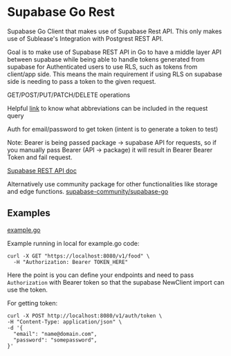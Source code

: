 # Supabase Go Rest

Supabase Go Client that makes use of Supabase Rest API. This only makes use of Sublease's Integration with Postgrest REST API.

Goal is to make use of Supabase REST API in Go to have a middle layer API between supabase while being able to handle tokens generated from supabase for Authenticated users to use RLS, such as tokens from client/app side.
This means the main requirement if using RLS on supabase side is needing to pass a token to the given request.

GET/POST/PUT/PATCH/DELETE operations


Helpful [link](https://docs.postgrest.org/en/v12/references/api/tables_views.html#operators) to know what abbreviations can be included in the request query

Auth for email/password to get token (intent is to generate a token to test)

Note: Bearer is being passed package -> supabase API for requests, so if you manually pass Bearer (API -> package) it will result in Bearer Bearer Token and fail request.

[Supabase REST API doc](https://supabase.com/docs/guides/api)

Alternatively use community package for other functionalities like storage and edge functions. [supabase-community/supabase-go](https://github.com/supabase-community/supabase-go)


## Examples

[example.go](https://github.com/jtclarkjr/supabase-go-rest/blob/main/example/example.go)

Example running in local for example.go code:
```
curl -X GET "https://localhost:8080/v1/food" \
  -H "Authorization: Bearer TOKEN_HERE"
```
Here the point is you can define your endpoints and need to pass `Authorization` with Bearer token so that the supabase NewClient import can use the token.

For getting token:
```
curl -X POST http://localhost:8080/v1/auth/token \
-H "Content-Type: application/json" \
-d '{
  "email": "name@domain.com",
  "password": "somepassword",
}'
```

